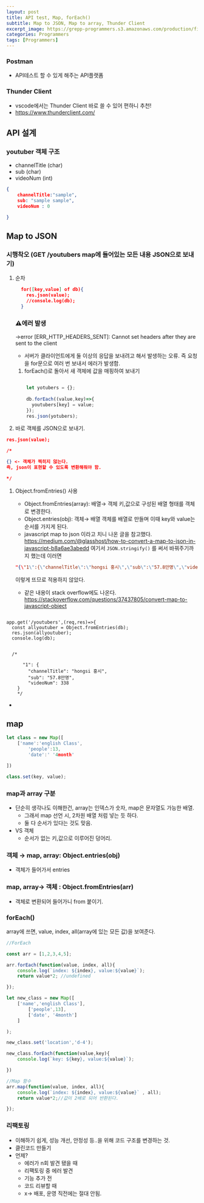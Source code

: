 ```yaml
---
layout: post
title: API test, Map, forEach()
subtitle: Map to JSON, Map to array, Thunder Client
excerpt_image: https://grepp-programmers.s3.amazonaws.com/production/file_resource/6737/Dev_Thumnail_Web_Full_Stack_4th.png
categories: Programmers
tags: [Programmers]
---
```

### Postman

- API테스트 할 수 있게 해주는 API플랫폼

### Thunder Client

- vscode에서는 Thunder Client 바로 쓸 수 있어 편하니 추천!
- https://www.thunderclient.com/

## API 설계

### youtuber 객체 구조

- channelTitle (char)
- sub (char)
- videoNum (int)

```json
{
	channelTitle:"sample",
	sub: "sample sample",
	videoNum : 0

}
```

## Map to JSON

### 시행착오 (GET /youtubers map에 들어있는 모든 내용 JSON으로 보내기)

1. 순차
    
    ```json
      for([key,value] of db){
        res.json(value);
        //console.log(db);
      }
    ```
    
    ### ⚠️에러 발생
    
    →error [ERR_HTTP_HEADERS_SENT]: Cannot set headers after they are sent to the client
    
    - 서버가 클라이언트에게 둘 이상의 응답을 보내려고 해서 발생하는 오류. 즉 요청을 for문으로 여러 번 보내서 에러가 발생함.
    1. forEach()로 돌아서 새 객체에 값을 매핑하여 보내기
    
    ```jsx
    
        let yotubers = {};
        
        db.forEach((value,key)=>{
          youtubers[key] = value;
        });
        res.json(yotubers);
    ```
    
2. 바로 객체를 JSON으로 보내기.

```json
res.json(value);

/*

{} <- 객체가 찍히지 않는다. 
즉, json이 표현할 수 있도록 변환해줘야 함. 

*/
```

1. Object.fromEntries() 사용
    - Object.fromEntries(array): 배열→ 객체
    키,값으로 구성된 배열 형태를 객체로 변경한다.
    - Object.entries(obj): 객체→ 배열
    객체를 배열로 만들며 이때 key와 value는 순서를 가지게 된다.
    - javascript map to json 이라고 치니 나온 글을 참고했다.
    https://medium.com/@glasshost/how-to-convert-a-map-to-json-in-javascript-b8a6ae3abedd
    여기서 `JSON.stringify()` 를 써서 바꿔주기까지 했는데 이러면
    
    ```json
    "{\"1\":{\"channelTitle\":\"hongsi 홍시\",\"sub\":\"57.8만명\",\"videoNum\":338}}"
    ```
    
    이렇게 뜨므로 적용하지 않았다. 
    
    - 같은 내용이 stack overflow에도 나온다. https://stackoverflow.com/questions/37437805/convert-map-to-javascript-object

```

app.get('/youtubers',(req,res)=>{
  const allyoutuber = Object.fromEntries(db);
  res.json(allyoutuber);
  console.log(db);
  
  
  /*
  
      "1": {
        "channelTitle": "hongsi 홍시",
        "sub": "57.8만명",
        "videoNum": 338
    }
    */
```

-

## map

```jsx
let class = new Map([
	['name':'english Class',
		'people':13,
		'date':' '4month'

])

class.set(key, value); 
```

### map과 array 구분

- 단순히 생각나도 이해한건, array는 인덱스가 숫자, map은 문자열도 가능한 배열.
    - 그래서 map 선언 시, 2차원 배열 처럼 넣는 듯 하다.
    - 둘 다 순서가 있다는 것도 맞음.
- VS 객체
    - 순서가 없는 키,값으로 이루어진 덩어리.

### 객체 → map, array: Object.entries(obj)

- 객체가 들어가서 entries

### map, array→ 객체 : Object.fromEntries(arr)

- 객체로 변환되어 들어가니 from 붙이기.

### forEach()

array에 쓰면, value, index, all(array에 있는 모든 값)을 보여준다.

```jsx
//ForEach

const arr = [1,2,3,4,5];

arr.forEach(function(value, index, all){
    console.log(`index: ${index}, value:${value}`);
    return value*2; //undefined

});

let new_class = new Map([
	['name','english Class'],
		['people',13],
		['date', '4month']
    ]   

);

new_class.set('location','d-4');

new_class.forEach(function(value,key){
    console.log(`key: ${key}, value:${value}`);

})

//Map 함수
arr.map(function(value, index, all){
    console.log(`index: ${index}, value:${value}` , all);
    return value*2;//값이 2배로 되어 반환된다.

});

```

### 리팩토링

- 이해하기 쉽게, 성능 개선, 안정성 등..을 위해 코드 구조를 변경하는 것.
- 클린코드 만들기
- 언제?
    - 에러가 n회 발견 됐을 때
    - 리팩토링 중 에러 발견
    - 기능 추가 전
    - 코드 리뷰할 때
    - x→ 배포, 운영 직전에는 절대 안됨.